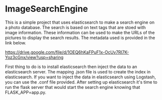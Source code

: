 # ImageSearchEngine

This is a simple project that uses elasticsearch to make a search engine on a photo database. The search is based on text tags that are stoed with image information.
These information can be used to make the URLs of the pictures to display the search results. The metadata used is provided in the link below.

https://drive.google.com/file/d/1OEQ6hKaFPuF1x-OcUv7RI7K-Yoz3cGnx/view?usp=sharing

First thing to do is to install elasticsearch then inject the data to an elasticsearch server. The mapping .json file is used to create the index in elasticsearch. If you want to inject the data in elasticsearch using Logstash, you can use the .conf file provided.
After setting up elasticsearch it's time to run the flask server that would start the search engine knowing that FLASK_APP=app.py.
